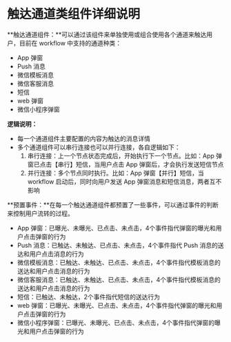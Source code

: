 # 触达通道类组件详细说明

**触达通道组件：**可以通过该组件来单独使用或组合使用各个通道来触达用户，目前在 workflow 中支持的通道种类：

* App 弹窗
* Push 消息
* 微信模板消息
* 微信客服消息
* 短信
* web 弹窗
* 微信小程序弹窗

**逻辑说明：**

* 每一个通道组件主要配置的内容为触达的消息详情
* 多个通道组件可以串行连接也可以并行连接，各自逻辑如下：
  1. 串行连接：上一个节点状态完成后，开始执行下一个节点。比如：App 弹窗已点击【串行】短信，当用户点击 App 弹窗后，才会执行发送短信节点
  2. 并行连接：多个节点同时执行。比如：App 弹窗【并行】短信，当 workflow 启动后，同时向用户发送 App 弹窗消息和短信消息，两者互不影响

**预置事件：**在每一个触达通道组件都预置了一些事件，可以通过事件的判断来控制用户流转的过程。

* App 弹窗：已曝光、未曝光、已点击、未点击，4个事件指代弹窗的曝光和用户点击弹窗的行为
* Push 消息：已触达、未触达、已点击、未点击，4个事件指代 Push 消息的送达和用户点击消息的行为
* 微信模板消息：已触达、未触达、已点击、未点击，4个事件指代模板消息的送达和用户点击消息的行为
* 微信客服消息：已触达、未触达、已点击、未点击，4个事件指代模板消息的送达和用户点击消息的行为
* 短信：已触达、未触达，2个事件指代短信的送达行为
* web 弹窗：已曝光、未曝光、已点击、未点击，4个事件指代弹窗的曝光和用户点击弹窗的行为
* 微信小程序弹窗：已曝光、未曝光、已点击、未点击，4个事件指代弹窗的曝光和用户点击弹窗的行为

